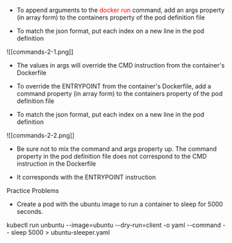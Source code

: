 - To append arguments to the <span style="color:red">docker run</span> command, add an args property (in array form) to the containers property of the pod definition file

- To match the json format, put each index on a new line in the pod definition

![[commands-2-1.png]]

- The values in args will override the CMD instruction from the container's Dockerfile

- To override the ENTRYPOINT from the container's Dockerfile, add a command property (in array form) to the containers property of the pod definition file

- To match the json format, put each index on a new line in the pod definition

![[commands-2-2.png]]

- Be sure not to mix the command and args property up. The command property in the pod definition file does not correspond to the CMD instruction in the Dockerfile

- It corresponds with the ENTRYPOINT instruction

Practice Problems

- Create a pod with the ubuntu image to run a container to sleep for 5000 seconds.

kubectl run unbuntu --image=ubuntu --dry-run=client -o yaml --command -- sleep 5000 > ubuntu-sleeper.yaml